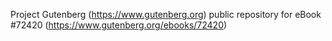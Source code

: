 Project Gutenberg (https://www.gutenberg.org) public repository
for eBook #72420 (https://www.gutenberg.org/ebooks/72420)
